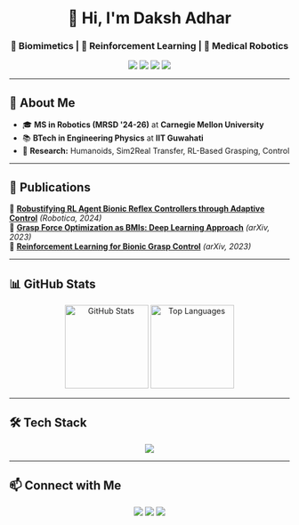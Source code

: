<h1 align="center">👋 Hi, I'm Daksh Adhar</h1>
<h3 align="center">🤖 Biomimetics | 🎯 Reinforcement Learning | 🏥 Medical Robotics</h3>

<p align="center">
  <img src="https://img.shields.io/badge/Robotics-ROS-blue?style=flat&logo=ros&logoColor=white" />
  <img src="https://img.shields.io/badge/Control-MPC%20|%20Optimal Control-green?style=flat" />
  <img src="https://img.shields.io/badge/ML-RL%20|%20DeepLearning-orange?style=flat" />
  <img src="https://img.shields.io/badge/Code-Python%20|%20C++-informational?style=flat&logo=python" />
</p>

---

## 🚀 About Me  
- 🎓 **MS in Robotics (MRSD '24-26)** at **Carnegie Mellon University**  
- 📚 **BTech in Engineering Physics** at **IIT Guwahati**
- 🔬 **Research:** Humanoids, Sim2Real Transfer, RL-Based Grasping, Control  

---

## 📜 Publications  
📌 **[Robustifying RL Agent Bionic Reflex Controllers through Adaptive Control](https://doi.org/10.1017/S0263574724001838)** *(Robotica, 2024)*  
📌 **[Grasp Force Optimization as BMIs: Deep Learning Approach](https://doi.org/10.48550/arXiv.2312.05034)** *(arXiv, 2023)*  
📌 **[Reinforcement Learning for Bionic Grasp Control](https://doi.org/10.48550/arXiv.2312.05023)** *(arXiv, 2023)*  

---

## 📊 GitHub Stats  

<p align="center">
  <img src="https://github-readme-stats.vercel.app/api?username=a-daksh&show_icons=true&theme=radical" alt="GitHub Stats" height="150">
  <img src="https://github-readme-stats.vercel.app/api/top-langs/?username=a-daksh&layout=compact&theme=radical" alt="Top Languages" height="150">
</p>

---

## 🛠️ Tech Stack  

<p align="center">
  <img src="https://skillicons.dev/icons?i=python,cpp,matlab,ros,tensorflow,pytorch,docker,linux,ubuntu,git,github,raspberrypi,arduino" />
</p>

---

## 📫 Connect with Me  

<p align="center">
  <a href="https://www.linkedin.com/in/daksh-adhar/"><img src="https://img.shields.io/badge/LinkedIn-Daksh%20Adhar-blue?style=flat&logo=linkedin"></a>
  <a href="https://scholar.google.com/citations?hl=en&user=3LjYsLwAAAAJ"><img src="https://img.shields.io/badge/Google%20Scholar-Publications-green?style=flat&logo=googlescholar"></a>
  <a href="https://dakshadhar.com"><img src="https://img.shields.io/badge/Website-Coming%20Soon-orange?style=flat"></a>
</p>
